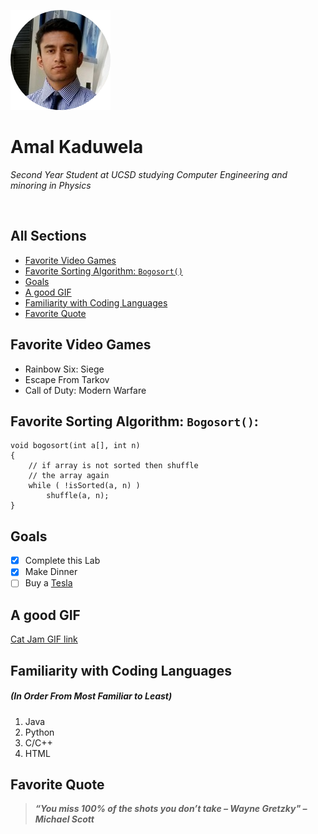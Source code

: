 ![Amal](Images/Amal_picture.png)
<br>
  
# Amal Kaduwela 

*Second Year Student at UCSD studying Computer Engineering and minoring in Physics*

<br>

## All Sections
  - [Favorite Video Games](#favorite-video-games)
  - [Favorite Sorting Algorithm: `Bogosort()`](#favorite-sorting-algorithm:-`Bogosort()`)
  - [Goals](#goals)
  - [A good GIF](#a-good-gif)
  - [Familiarity with Coding Languages](#familiarity-with-coding-languages)
  - [Favorite Quote](#favorite-quote)

## Favorite Video Games
  - Rainbow Six: Siege
  - Escape From Tarkov
  - Call of Duty: Modern Warfare

## Favorite Sorting Algorithm: `Bogosort()`:

```
void bogosort(int a[], int n)
{
    // if array is not sorted then shuffle
    // the array again
    while ( !isSorted(a, n) )
        shuffle(a, n);
}
```

## Goals
- [X] Complete this Lab
- [X] Make Dinner
- [ ] Buy a [Tesla](https://www.tesla.com/)

## A good GIF
[Cat Jam GIF link](gif.md)

## Familiarity with Coding Languages 
##### (In Order From Most Familiar to Least)
  1. Java
  2. Python
  3. C/C++
  4. HTML

## Favorite Quote 
>***“You miss 100% of the shots you don’t take – Wayne Gretzky" – Michael Scott***




